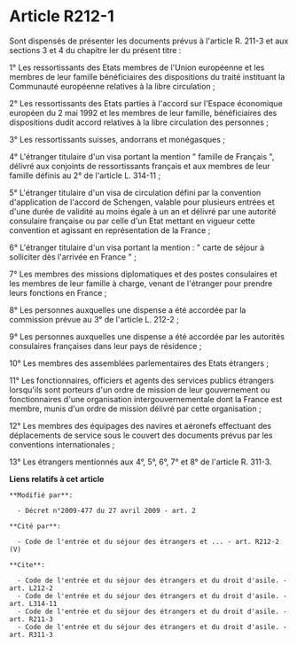 # Article R212-1

Sont dispensés de présenter les documents prévus à l'article R. 211-3 et aux sections 3 et 4 du chapitre Ier du présent
titre : 

1° Les ressortissants des Etats membres de l'Union européenne et les membres de leur famille bénéficiaires des dispositions
du traité instituant la Communauté européenne relatives à la libre circulation ; 

2° Les ressortissants des Etats parties à l'accord sur l'Espace économique européen du 2 mai 1992 et les membres de leur
famille, bénéficiaires des dispositions dudit accord relatives à la libre circulation des personnes ; 

3° Les ressortissants suisses, andorrans et monégasques ; 

4° L'étranger titulaire d'un visa portant la mention " famille de Français ", délivré aux conjoints de ressortissants
français et aux membres de leur famille définis au 2° de l'article L. 314-11 ; 

5° L'étranger titulaire d'un visa de circulation défini par la convention d'application de l'accord de Schengen, valable pour
plusieurs entrées et d'une durée de validité au moins égale à un an et délivré par une autorité consulaire française ou par
celle d'un Etat mettant en vigueur cette convention et agissant en représentation de la France ; 

6° L'étranger titulaire d'un visa portant la mention : " carte de séjour à solliciter dès l'arrivée en France " ; 

7° Les membres des missions diplomatiques et des postes consulaires et les membres de leur famille à charge, venant de
l'étranger pour prendre leurs fonctions en France ; 

8° Les personnes auxquelles une dispense a été accordée par la commission prévue au 3° de l'article L. 212-2 ; 

9° Les personnes auxquelles une dispense a été accordée par les autorités consulaires françaises dans leur pays de
résidence ; 

10° Les membres des assemblées parlementaires des Etats étrangers ; 

11° Les fonctionnaires, officiers et agents des services publics étrangers lorsqu'ils sont porteurs d'un ordre de mission de
leur gouvernement ou fonctionnaires d'une organisation intergouvernementale dont la France est membre, munis d'un ordre de
mission délivré par cette organisation ; 

12° Les membres des équipages des navires et aéronefs effectuant des déplacements de service sous le couvert des documents
prévus par les conventions internationales ; 

13° Les étrangers mentionnés aux 4°, 5°, 6°, 7° et 8° de l'article R. 311-3.

**Liens relatifs à cet article**

	**Modifié par**:

	  - Décret n°2009-477 du 27 avril 2009 - art. 2

	**Cité par**:

	  - Code de l'entrée et du séjour des étrangers et ... - art. R212-2 (V)

	**Cite**:

	  - Code de l'entrée et du séjour des étrangers et du droit d'asile. - art. L212-2
	  - Code de l'entrée et du séjour des étrangers et du droit d'asile. - art. L314-11
	  - Code de l'entrée et du séjour des étrangers et du droit d'asile. - art. R211-3
	  - Code de l'entrée et du séjour des étrangers et du droit d'asile. - art. R311-3
